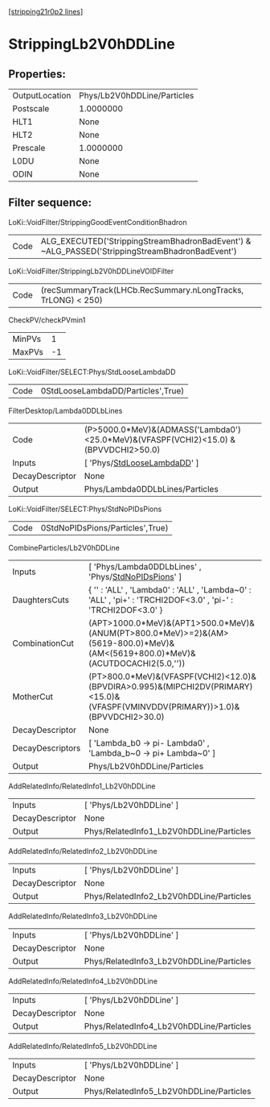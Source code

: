 [[stripping21r0p2 lines]](./stripping21r0p2-index)

# StrippingLb2V0hDDLine

## Properties:

|                |                             |
|----------------|-----------------------------|
| OutputLocation | Phys/Lb2V0hDDLine/Particles |
| Postscale      | 1.0000000                   |
| HLT1           | None                        |
| HLT2           | None                        |
| Prescale       | 1.0000000                   |
| L0DU           | None                        |
| ODIN           | None                        |

## Filter sequence:

LoKi::VoidFilter/StrippingGoodEventConditionBhadron

|      |                                                                                                |
|------|------------------------------------------------------------------------------------------------|
| Code | ALG_EXECUTED('StrippingStreamBhadronBadEvent') & ~ALG_PASSED('StrippingStreamBhadronBadEvent') |

LoKi::VoidFilter/StrippingLb2V0hDDLineVOIDFilter

|      |                                                               |
|------|---------------------------------------------------------------|
| Code | (recSummaryTrack(LHCb.RecSummary.nLongTracks, TrLONG) \< 250) |

CheckPV/checkPVmin1

|        |     |
|--------|-----|
| MinPVs | 1   |
| MaxPVs | -1  |

LoKi::VoidFilter/SELECT:Phys/StdLooseLambdaDD

|      |                                    |
|------|------------------------------------|
| Code | 0StdLooseLambdaDD/Particles',True) |

FilterDesktop/Lambda0DDLbLines

|                 |                                                                                          |
|-----------------|------------------------------------------------------------------------------------------|
| Code            | (P\>5000.0\*MeV)&(ADMASS('Lambda0')\<25.0\*MeV)&(VFASPF(VCHI2)\<15.0) &(BPVVDCHI2\>50.0) |
| Inputs          | [ 'Phys/[StdLooseLambdaDD](./stripping21r0p2-commonparticles-stdlooselambdadd)' ]      |
| DecayDescriptor | None                                                                                     |
| Output          | Phys/Lambda0DDLbLines/Particles                                                          |

LoKi::VoidFilter/SELECT:Phys/StdNoPIDsPions

|      |                                  |
|------|----------------------------------|
| Code | 0StdNoPIDsPions/Particles',True) |

CombineParticles/Lb2V0hDDLine

|                  |                                                                                                                                         |
|------------------|-----------------------------------------------------------------------------------------------------------------------------------------|
| Inputs           | [ 'Phys/Lambda0DDLbLines' , 'Phys/[StdNoPIDsPions](./stripping21r0p2-commonparticles-stdnopidspions)' ]                               |
| DaughtersCuts    | { '' : 'ALL' , 'Lambda0' : 'ALL' , 'Lambda~0' : 'ALL' , 'pi+' : 'TRCHI2DOF\<3.0' , 'pi-' : 'TRCHI2DOF\<3.0' }                           |
| CombinationCut   | (APT\>1000.0\*MeV)&(APT1\>500.0\*MeV)&(ANUM(PT\>800.0\*MeV)\>=2)&(AM\>(5619-800.0)\*MeV)&(AM\<(5619+800.0)\*MeV)&(ACUTDOCACHI2(5.0,'')) |
| MotherCut        | (PT\>800.0\*MeV)&(VFASPF(VCHI2)\<12.0)&(BPVDIRA\>0.995)&(MIPCHI2DV(PRIMARY)\<15.0)&(VFASPF(VMINVDDV(PRIMARY))\>1.0)&(BPVVDCHI2\>30.0)   |
| DecayDescriptor  | None                                                                                                                                    |
| DecayDescriptors | [ 'Lambda_b0 -\> pi- Lambda0' , 'Lambda_b~0 -\> pi+ Lambda~0' ]                                                                       |
| Output           | Phys/Lb2V0hDDLine/Particles                                                                                                             |

AddRelatedInfo/RelatedInfo1_Lb2V0hDDLine

|                 |                                          |
|-----------------|------------------------------------------|
| Inputs          | [ 'Phys/Lb2V0hDDLine' ]                |
| DecayDescriptor | None                                     |
| Output          | Phys/RelatedInfo1_Lb2V0hDDLine/Particles |

AddRelatedInfo/RelatedInfo2_Lb2V0hDDLine

|                 |                                          |
|-----------------|------------------------------------------|
| Inputs          | [ 'Phys/Lb2V0hDDLine' ]                |
| DecayDescriptor | None                                     |
| Output          | Phys/RelatedInfo2_Lb2V0hDDLine/Particles |

AddRelatedInfo/RelatedInfo3_Lb2V0hDDLine

|                 |                                          |
|-----------------|------------------------------------------|
| Inputs          | [ 'Phys/Lb2V0hDDLine' ]                |
| DecayDescriptor | None                                     |
| Output          | Phys/RelatedInfo3_Lb2V0hDDLine/Particles |

AddRelatedInfo/RelatedInfo4_Lb2V0hDDLine

|                 |                                          |
|-----------------|------------------------------------------|
| Inputs          | [ 'Phys/Lb2V0hDDLine' ]                |
| DecayDescriptor | None                                     |
| Output          | Phys/RelatedInfo4_Lb2V0hDDLine/Particles |

AddRelatedInfo/RelatedInfo5_Lb2V0hDDLine

|                 |                                          |
|-----------------|------------------------------------------|
| Inputs          | [ 'Phys/Lb2V0hDDLine' ]                |
| DecayDescriptor | None                                     |
| Output          | Phys/RelatedInfo5_Lb2V0hDDLine/Particles |
